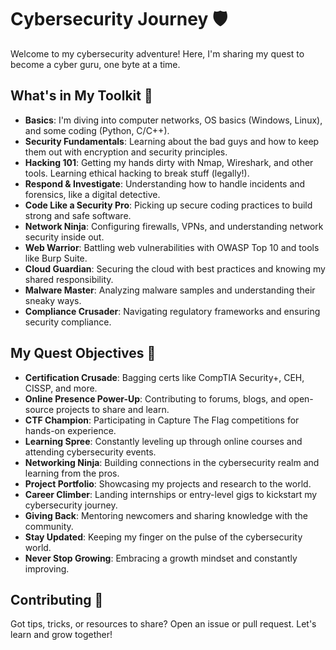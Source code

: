 # Cybersecurity Journey 🛡️

Welcome to my cybersecurity adventure! Here, I'm sharing my quest to become a cyber guru, one byte at a time.

## What's in My Toolkit 🧰

- **Basics**: I'm diving into computer networks, OS basics (Windows, Linux), and some coding (Python, C/C++).
- **Security Fundamentals**: Learning about the bad guys and how to keep them out with encryption and security principles.
- **Hacking 101**: Getting my hands dirty with Nmap, Wireshark, and other tools. Learning ethical hacking to break stuff (legally!).
- **Respond & Investigate**: Understanding how to handle incidents and forensics, like a digital detective.
- **Code Like a Security Pro**: Picking up secure coding practices to build strong and safe software.
- **Network Ninja**: Configuring firewalls, VPNs, and understanding network security inside out.
- **Web Warrior**: Battling web vulnerabilities with OWASP Top 10 and tools like Burp Suite.
- **Cloud Guardian**: Securing the cloud with best practices and knowing my shared responsibility.
- **Malware Master**: Analyzing malware samples and understanding their sneaky ways.
- **Compliance Crusader**: Navigating regulatory frameworks and ensuring security compliance.

## My Quest Objectives 🎯

- **Certification Crusade**: Bagging certs like CompTIA Security+, CEH, CISSP, and more.
- **Online Presence Power-Up**: Contributing to forums, blogs, and open-source projects to share and learn.
- **CTF Champion**: Participating in Capture The Flag competitions for hands-on experience.
- **Learning Spree**: Constantly leveling up through online courses and attending cybersecurity events.
- **Networking Ninja**: Building connections in the cybersecurity realm and learning from the pros.
- **Project Portfolio**: Showcasing my projects and research to the world.
- **Career Climber**: Landing internships or entry-level gigs to kickstart my cybersecurity journey.
- **Giving Back**: Mentoring newcomers and sharing knowledge with the community.
- **Stay Updated**: Keeping my finger on the pulse of the cybersecurity world.
- **Never Stop Growing**: Embracing a growth mindset and constantly improving.

## Contributing 🤝

Got tips, tricks, or resources to share? Open an issue or pull request. Let's learn and grow together!
